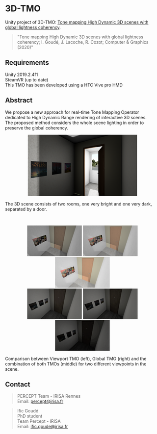 # 3D-TMO

Unity project of 3D-TMO: [Tone mapping High Dynamic 3D scenes with global lightness coherency]().

> "Tone mapping High Dynamic 3D scenes with global lightness coherency; I. Goudé, J. Lacoche, R. Cozot; Computer & Graphics (2020)"

## Requirements

Unity 2019.2.4f1  
SteamVR (up to date)  
This TMO has been developed using a HTC Vive pro HMD

## Abstract

We propose a new approach for real-time Tone Mapping Operator dedicated to High Dynamic Range rendering of interactive 3D scenes. <br />
The proposed method considers the whole scene lighting in order to preserve the global coherency.

<html>
    <body>
        <p align="center">
            <img src="Docs/images/scene.png" alt="scene" height="200" >
        </p>
    </body>
</html>   

The 3D scene consists of two rooms, one very bright and one very dark, separated by a door.

 <br />

<html>
    <body>
        <p align="center">
            <img src="Docs/images/combine1_bright.png" alt="TMO Framework" height="100">
            <img src="Docs/images/combine2_bright.png" alt="TMO Framework" height="100"> 
            <img src="Docs/images/combine3_bright.png" alt="TMO Framework" height="100"> <br />
            <img src="Docs/images/combine1_dark.png" alt="TMO Framework" height="100">
            <img src="Docs/images/combine2_dark.png" alt="TMO Framework" height="100">
            <img src="Docs/images/combine3_dark.png" alt="TMO Framework" height="100">
        </p>
    </body>
</html>

Comparison between Viewport TMO (left), Global TMO (right) and the combination of both TMOs (middle) for two different viewpoints in the scene.

## Contact

> PERCEPT Team - IRISA Rennes <br />
Email: percept@irisa.fr

> Ific Goudé <br />
PhD student <br />
Team Percept - IRISA <br />
Email: ific.goude@irisa.fr